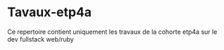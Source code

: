 # Tavaux-etp4a
Ce repertoire contient uniquement les travaux de la cohorte etp4a sur le dev fullstack web/ruby
